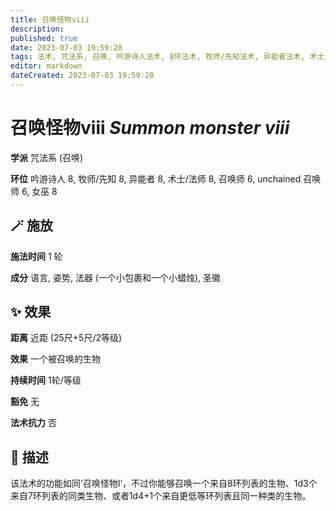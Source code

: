 ```yaml
---
title: 召唤怪物viii
description: 
published: true
date: 2023-07-03 19:59:28
tags: 法术, 咒法系, 召唤, 吟游诗人法术, 8环法术, 牧师/先知法术, 异能者法术, 术士/法师法术, 召唤师法术, 6环法术, unchained 召唤师法术, 女巫法术
editor: markdown
dateCreated: 2023-07-03 19:59:28
---
```


# **召唤怪物viii** *Summon monster viii*

**学派** 咒法系 (召唤) 

**环位** 吟游诗人 8, 牧师/先知 8, 异能者 8, 术士/法师 8, 召唤师 6, unchained 召唤师 6, 女巫 8

## 🪄 施放

**施法时间** 1 轮

**成分** 语言, 姿势, 法器 (一个小包裹和一个小蜡烛), 圣徽

## ✨ 效果  

**距离** 近距 (25尺+5尺/2等级) 

**效果** 一个被召唤的生物 

**持续时间** 1轮/等级 

**豁免** 无

**法术抗力** 否

## 📖 描述

该法术的功能如同‘召唤怪物I’，不过你能够召唤一个来自8环列表的生物、1d3个来自7环列表的同类生物、或者1d4+1个来自更低等环列表且同一种类的生物。
    